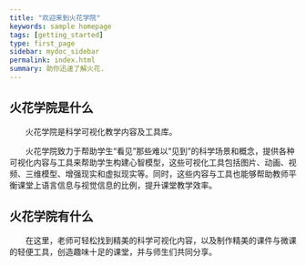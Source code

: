 ```yaml
---
title: "欢迎来到火花学院"
keywords: sample homepage
tags: [getting_started]
type: first_page
sidebar: mydoc_sidebar
permalink: index.html
summary: 助你迅速了解火花.
---
```


## 火花学院是什么   
&ensp;&ensp;&ensp;&ensp;火花学院是科学可视化教学内容及工具库。

&ensp;&ensp;&ensp;&ensp;火花学院致力于帮助学生“看见”那些难以“见到”的科学场景和概念，提供各种可视化内容与工具来帮助学生构建心智模型，这些可视化工具包括图片、动画、视频、三维模型、增强现实和虚拟现实等。同时，这些内容与工具也能够帮助教师平衡课堂上语言信息与视觉信息的比例，提升课堂教学效率。
## 火花学院有什么   
&ensp;&ensp;&ensp;&ensp;在这里，老师可轻松找到精美的科学可视化内容，以及制作精美的课件与微课的轻便工具，创造趣味十足的课堂，并与师生们共同分享。   




